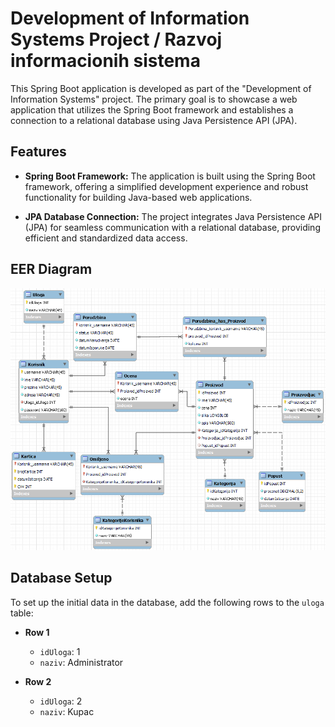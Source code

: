 # Development of Information Systems Project / Razvoj informacionih sistema

This Spring Boot application is developed as part of the "Development of Information Systems" project. The primary goal is to showcase a web application that utilizes the Spring Boot framework and establishes a connection to a relational database using Java Persistence API (JPA).

## Features

- **Spring Boot Framework:** The application is built using the Spring Boot framework, offering a simplified development experience and robust functionality for building Java-based web applications.

- **JPA Database Connection:** The project integrates Java Persistence API (JPA) for seamless communication with a relational database, providing efficient and standardized data access.

## EER Diagram

![EER Diagram](.\resources\model.png "EER Diagram")

## Database Setup

To set up the initial data in the database, add the following rows to the `uloga` table:

- **Row 1**
    - `idUloga`: 1
    - `naziv`: Administrator

- **Row 2**
    - `idUloga`: 2
    - `naziv`: Kupac